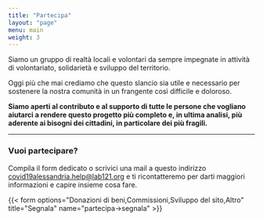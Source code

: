 ```yaml
---
title: "Partecipa"
layout: "page"
menu: main
weight: 3
---
```


Siamo un gruppo di realtà locali e volontari da sempre impegnate in attività di volontariato, solidarietà e sviluppo del territorio. 

Oggi più che mai crediamo che questo slancio sia utile e necessario per sostenere la nostra comunità in un frangente così difficile e doloroso.

**Siamo aperti al contributo e al supporto di tutte le persone che vogliano aiutarci a rendere questo progetto più completo e, in ultima analisi, più aderente ai bisogni dei cittadini, in particolare dei più fragili.**

_____________________

### Vuoi partecipare? 

Compila il form dedicato o scrivici una mail a questo indirizzo covid19alessandria.help@lab121.org e ti ricontatteremo per darti maggiori informazioni e capire insieme cosa fare. 

{{< form options="Donazioni di beni,Commissioni,Sviluppo del sito,Altro" title="Segnala" name="partecipa->segnala" >}}
